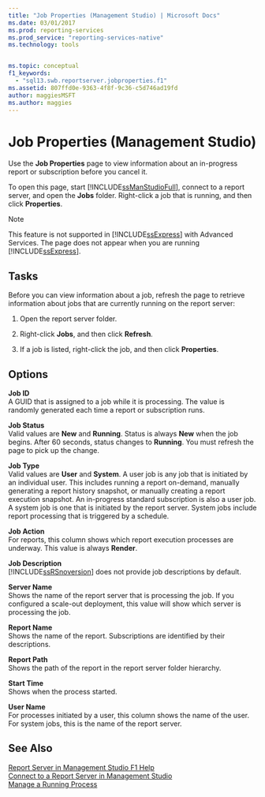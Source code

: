 ```yaml
---
title: "Job Properties (Management Studio) | Microsoft Docs"
ms.date: 03/01/2017
ms.prod: reporting-services
ms.prod_service: "reporting-services-native"
ms.technology: tools


ms.topic: conceptual
f1_keywords: 
  - "sql13.swb.reportserver.jobproperties.f1"
ms.assetid: 807ffd0e-9363-4f8f-9c36-c5d746ad19fd
author: maggiesMSFT
ms.author: maggies
---
```

# Job Properties (Management Studio)
  Use the **Job Properties** page to view information about an in-progress report or subscription before you cancel it.  
  
 To open this page, start [!INCLUDE[ssManStudioFull](../../includes/ssmanstudiofull-md.md)], connect to a report server, and open the **Jobs** folder. Right-click a job that is running, and then click **Properties**.  
  
> [!NOTE]  
>  This feature is not supported in [!INCLUDE[ssExpress](../../includes/ssexpress-md.md)] with Advanced Services. The page does not appear when you are running [!INCLUDE[ssExpress](../../includes/ssexpress-md.md)].  
  
## Tasks  
 Before you can view information about a job, refresh the page to retrieve information about jobs that are currently running on the report server:  
  
1.  Open the report server folder.  
  
2.  Right-click **Jobs**, and then click **Refresh**.  
  
3.  If a job is listed, right-click the job, and then click **Properties**.  
  
## Options  
 **Job ID**  
 A GUID that is assigned to a job while it is processing. The value is randomly generated each time a report or subscription runs.  
  
 **Job Status**  
 Valid values are **New** and **Running**. Status is always **New** when the job begins. After 60 seconds, status changes to **Running**. You must refresh the page to pick up the change.  
  
 **Job Type**  
 Valid values are **User** and **System**. A user job is any job that is initiated by an individual user. This includes running a report on-demand, manually generating a report history snapshot, or manually creating a report execution snapshot. An in-progress standard subscription is also a user job. A system job is one that is initiated by the report server. System jobs include report processing that is triggered by a schedule.  
  
 **Job Action**  
 For reports, this column shows which report execution processes are underway. This value is always **Render**.  
  
 **Job Description**  
 [!INCLUDE[ssRSnoversion](../../includes/ssrsnoversion-md.md)] does not provide job descriptions by default.  
  
 **Server Name**  
 Shows the name of the report server that is processing the job. If you configured a scale-out deployment, this value will show which server is processing the job.  
  
 **Report Name**  
 Shows the name of the report. Subscriptions are identified by their descriptions.  
  
 **Report Path**  
 Shows the path of the report in the report server folder hierarchy.  
  
 **Start Time**  
 Shows when the process started.  
  
 **User Name**  
 For processes initiated by a user, this column shows the name of the user. For system jobs, this is the name of the report server.  
  
## See Also  
 [Report Server in Management Studio F1 Help](../../reporting-services/tools/report-server-in-management-studio-f1-help.md)   
 [Connect to a Report Server in Management Studio](../../reporting-services/tools/connect-to-a-report-server-in-management-studio.md)   
 [Manage a Running Process](../../reporting-services/subscriptions/manage-a-running-process.md)  
  
  
